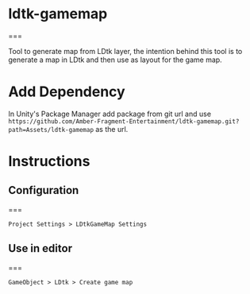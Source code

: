# ldtk-gamemap
===

Tool to generate map from LDtk layer, the intention behind this tool is to generate a map in LDtk and then use as layout for the game map.

Add Dependency
===
In Unity's Package Manager add package from git url and use `https://github.com/Amber-Fragment-Entertainment/ldtk-gamemap.git?path=Assets/ldtk-gamemap` as the url.

# Instructions

## Configuration
===

`Project Settings > LDtkGameMap Settings`

## Use in editor
===

`GameObject > LDtk > Create game map`